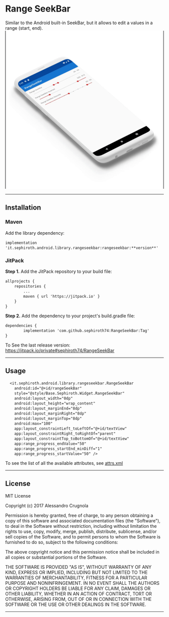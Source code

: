 # Range SeekBar

Similar to the Android built-in SeekBar, but it allows to edit a values in a range (start, end).
<br />
![](./art/video.gif)

---

## Installation
### Maven
Add the library dependency:

    implementation 'it.sephiroth.android.library.rangeseekbar:rangeseekbar:**version**'

### JitPack
**Step 1.** Add the JitPack repository to your build file:

	allprojects {
		repositories {
			...
			maven { url 'https://jitpack.io' }
		}
	}
	
**Step 2.** Add the dependency to your project's build.gradle file:

	dependencies {
	        implementation 'com.github.sephiroth74:RangeSeekBar:Tag'
	}

To See the last release version: https://jitpack.io/private#sephiroth74/RangeSeekBar

---

## Usage


      <it.sephiroth.android.library.rangeseekbar.RangeSeekBar
        android:id="@+id/rangeSeekBar"
        style="@style/Base.Sephiroth.Widget.RangeSeekBar"
        android:layout_width="0dp"
        android:layout_height="wrap_content"
        android:layout_marginEnd="8dp"
        android:layout_marginRight="8dp"
        android:layout_marginTop="8dp"
        android:max="100"
        app:layout_constraintLeft_toLeftOf="@+id/textView"
        app:layout_constraintRight_toRightOf="parent"
        app:layout_constraintTop_toBottomOf="@+id/textView"
        app:range_progress_endValue="50"
        app:range_progress_startEnd_minDiff="1"
        app:range_progress_startValue="50" />

To see the list of all the available attributes, see [attrs.xml](./rangeseekbar-library/src/main/res/values/attrs.xml)


---

## License

MIT License

Copyright (c) 2017 Alessandro Crugnola

Permission is hereby granted, free of charge, to any person obtaining a copy
of this software and associated documentation files (the "Software"), to deal
in the Software without restriction, including without limitation the rights
to use, copy, modify, merge, publish, distribute, sublicense, and/or sell
copies of the Software, and to permit persons to whom the Software is
furnished to do so, subject to the following conditions:

The above copyright notice and this permission notice shall be included in all
copies or substantial portions of the Software.

THE SOFTWARE IS PROVIDED "AS IS", WITHOUT WARRANTY OF ANY KIND, EXPRESS OR
IMPLIED, INCLUDING BUT NOT LIMITED TO THE WARRANTIES OF MERCHANTABILITY,
FITNESS FOR A PARTICULAR PURPOSE AND NONINFRINGEMENT. IN NO EVENT SHALL THE
AUTHORS OR COPYRIGHT HOLDERS BE LIABLE FOR ANY CLAIM, DAMAGES OR OTHER
LIABILITY, WHETHER IN AN ACTION OF CONTRACT, TORT OR OTHERWISE, ARISING FROM,
OUT OF OR IN CONNECTION WITH THE SOFTWARE OR THE USE OR OTHER DEALINGS IN THE
SOFTWARE.

---
